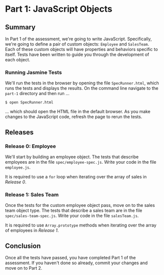 # Part 1: JavaScript Objects
## Summary
In Part 1 of the assessment, we're going to write JavaScript.  Specifically, we're going to define a pair of custom objects:  `Employee` and `SalesTeam`.  Each of these custom objects will have properties and behaviors specific to itself.  Tests have been written to guide you through the development of each object.


### Running Jasmine Tests
We'll run the tests in the browser by opening the file `SpecRunner.html`, which runs the tests and displays the results.  On the command line navigate to the `part-1` directory and then run
...

```
$ open SpecRunner.html
```

... which should open the HTML file in the default browser.  As you make changes to the JavaScript code, refresh the page to rerun the tests.


## Releases
### Release 0: Employee
We'll start by building an employee object.  The tests that describe employees are in the file `spec/employee-spec.js`.  Write your code in the file `employee.js`.

It is required to use a `for` loop when iterating over the array of sales in *Release 0*.


### Release 1: Sales Team
Once the tests for the custom employee object pass, move on to the sales team object type.  The tests that describe a sales team are in the file `spec/sales-team-spec.js`.  Write your code in the file `salesTeam.js`.

It is required to use `Array.prototype` methods when iterating over the array of employees in *Release 1*.


## Conclusion

Once all the tests have passed, you have completed Part 1 of the assessment. If
you haven't done so already, commit your changes and move on to Part 2.